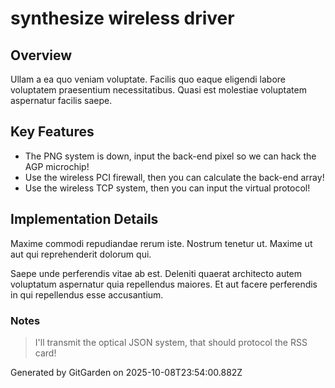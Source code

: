 # synthesize wireless driver

## Overview
Ullam a ea quo veniam voluptate. Facilis quo eaque eligendi labore voluptatem praesentium necessitatibus. Quasi est molestiae voluptatem aspernatur facilis saepe.

## Key Features
- The PNG system is down, input the back-end pixel so we can hack the AGP microchip!
- Use the wireless PCI firewall, then you can calculate the back-end array!
- Use the wireless TCP system, then you can input the virtual protocol!

## Implementation Details
Maxime commodi repudiandae rerum iste. Nostrum tenetur ut. Maxime ut aut qui reprehenderit dolorum qui.
 Saepe unde perferendis vitae ab est. Deleniti quaerat architecto autem voluptatum aspernatur quia repellendus maiores. Et aut facere perferendis in qui repellendus esse accusantium.

### Notes
> I'll transmit the optical JSON system, that should protocol the RSS card!

Generated by GitGarden on 2025-10-08T23:54:00.882Z